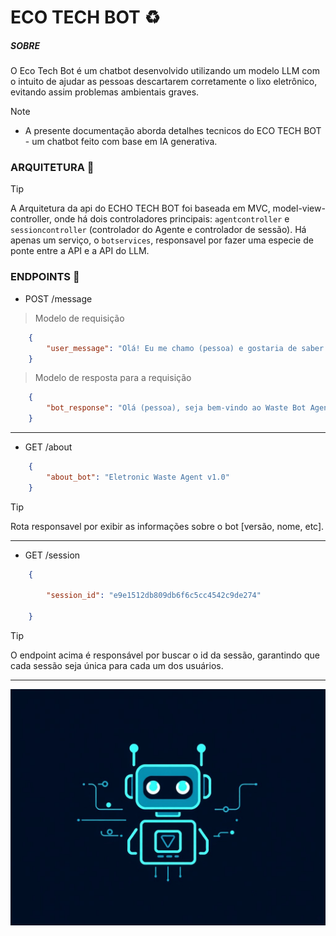 # ECO TECH BOT ♻️
#####   SOBRE
O Eco Tech Bot é um chatbot desenvolvido utilizando um modelo LLM com o intuito de ajudar as pessoas 
descartarem corretamente o lixo eletrônico, evitando assim problemas ambientais graves.

> [!NOTE]
>  - A presente documentação aborda detalhes tecnicos do ECO TECH BOT - um chatbot feito com base em IA generativa.

### ARQUITETURA 📝
> [!TIP]
> A Arquitetura da api do ECHO TECH BOT  foi baseada em MVC, model-view-controller, onde há dois controladores principais: `agentcontroller`  e `sessioncontroller` (controlador do Agente e controlador de sessão). Há apenas um serviço, o `botservices`, responsavel por fazer uma especie de ponte entre a API e a API do LLM. 

### ENDPOINTS 🚆
- POST /message 
> Modelo de requisição
```json
    {
        "user_message": "Olá! Eu me chamo (pessoa) e gostaria de saber pontos para descarte de lixo eletrônico em Araguaína."
    }

```
> Modelo de resposta para a requisição
```json
    {
        "bot_response": "Olá (pessoa), seja bem-vindo ao Waste Bot Agent 1.0! 👋\n\nEntendo que você procura por locais para descartar seu lixo eletrônico em Araguaína. ♻️\n\nEm Araguaína, você pode encontrar pontos de coleta de lixo eletrônico nos seguintes locais:\n\n**Supermercado Atacadão:**\n- Av. Amazílio Correa Camargo Neto, nº 140, no Residencial Camargo.\n\n**Metalsul:**\n- Rua Aquarela Musical, nº 153, no Parque dos Sonhos Dourados.\n\n**Loja Vivo:**\n- Rua 19 de Novembro, nº 29, no Centro.\n\nLembre-se de verificar os horários de funcionamento e os tipos de materiais que eles aceitam antes de levar seus eletrônicos.\n\nEspero ter ajudado! 😄\n"
    }
```
-----
 - GET /about 
```json
    {
        "about_bot": "Eletronic Waste Agent v1.0"
    }          
```
> [!TIP]
> Rota responsavel por exibir as informações sobre o bot [versão, nome, etc].
-----
- GET /session

```json
    {  

        "session_id": "e9e1512db809db6f6c5cc4542c9de274"

    }
```
> [!TIP]
> O endpoint acima é responsável por buscar o id da sessão, garantindo que cada sessão seja única para cada um dos usuários.
-----
![bot image](assets/bot-img.jpeg)